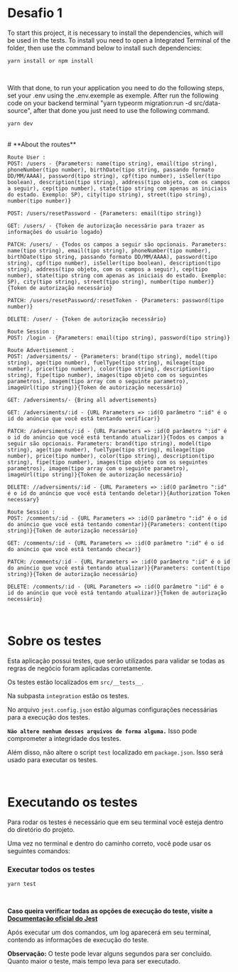 # Desafio 1

To start this project, it is necessary to install the dependencies, which will be used in the tests. To install you need to open a Integrated Terminal of the folder, then use the command below to install such dependencies:

````
yarn install or npm install
````
<br>

With that done, to run your application you need to do the following steps, set your .env using the .env.exemple as exemple. After run the following code on your backend terminal "yarn typeorm migration:run -d src/data-source", after that done you just need to use the following command.
````
yarn dev
````
<br> 
# **About the routes**


````
Route User :
POST: /users - {Parameters: name(tipo string), email(tipo string), phoneNumber(tipo number), birthDate(tipo string, passando formato DD/MM/AAAA), password(tipo string), cpf(tipo number), isSeller(tipo boolean), description(tipo string), address(tipo objeto, com os campos a seguir), cep(tipo number), state(tipo string com apenas as iniciais do estado. Exemplo: SP), city(tipo string), street(tipo string), number(tipo number)}

POST: /users/resetPassword - {Parameters: email(tipo string)}

GET: /users/ - {Token de autorização necessário para trazer as informações do usuário logado}

PATCH: /users/ - {Todos os campos a seguir são opcionais. Parameters: name(tipo string), email(tipo string), phoneNumber(tipo number), birthDate(tipo string, passando formato DD/MM/AAAA), password(tipo string), cpf(tipo number), isSeller(tipo boolean), description(tipo string), address(tipo objeto, com os campos a seguir), cep(tipo number), state(tipo string com apenas as iniciais do estado. Exemplo: SP), city(tipo string), street(tipo string), number(tipo number)}{Token de autorização necessário}

PATCH: /users/resetPassword/:resetToken - {Parameters: password(tipo number)}

DELETE: /user/ - {Token de autorização necessário}
````
````
Route Session :
POST: /login - {Parameters: email(tipo string), password(tipo string)}
````  
````
Route Advertisement :
POST: /adversiments/ - {Parameters: brand(tipo string), model(tipo string), age(tipo number), fuelType(tipo string), mileage(tipo number), price(tipo number), color(tipo string), description(tipo string), fipe(tipo number), images(tipo objeto com os seguintes parametros), imagem(tipo array com o seguinte parametro), imageUrl(tipo string)}{Token de autorização necessário}

GET: /adversiments/- {Bring all advertisements}

GET: /adversiments/:id - {URL Parameters => :id(O parâmetro ":id" é o id do anúncio que você está tentando verificar)}

PATCH: /adversiments/:id - {URL Parameters => :id(O parâmetro ":id" é o id do anúncio que você está tentando atualizar)}{Todos os campos a seguir são opcionais. Parameters: brand(tipo string), model(tipo string), age(tipo number), fuelType(tipo string), mileage(tipo number), price(tipo number), color(tipo string), description(tipo string), fipe(tipo number), images(tipo objeto com os seguintes parametros), imagem(tipo array com o seguinte parametro), imageUrl(tipo string)}{Token de autorização necessário}

DELETE: //adversiments/:id - {URL Parameters => :id(O parâmetro ":id" é o id do anúncio que você está tentando deletar)}{Authorization Token necessary}
````
````
Route Session :
POST: /comments/:id - {URL Parameters => :id(O parâmetro ":id" é o id do anúncio que você está tentando comentar)}{Parameters: content(tipo string)}{Token de autorização necessário}

GET: /comments/:id - {URL Parameters => :id(O parâmetro ":id" é o id do anúncio que você está tentando checar)}

PATCH: /comments/:id - {URL Parameters => :id(O parâmetro ":id" é o id do anúncio que você está tentando atualizar)}{Parameters: content(tipo string)}{Token de autorização necessário}

DELETE: /comments/:id - {URL Parameters => :id(O parâmetro ":id" é o id do anúncio que você está tentando atualizar)}{Token de autorização necessário}
````  
<br>

# **Sobre os testes**

Esta aplicação possui testes, que serão utilizados para validar se todas as regras de negócio foram aplicadas corretamente.

Os testes estão localizados em `src/__tests__`.

Na subpasta `integration` estão os testes.

No arquivo `jest.config.json` estão algumas configurações necessárias para a execução dos testes.

**`Não altere nenhum desses arquivos de forma alguma.`** Isso pode comprometer a integridade dos testes.

Além disso, não altere o script `test` localizado em `package.json`. Isso será usado para executar os testes.


<br>


# **Executando os testes** 

Para rodar os testes é necessário que em seu terminal você esteja dentro do diretório do projeto.

Uma vez no terminal e dentro do caminho correto, você pode usar os seguintes comandos:

### Executar todos os testes
````
yarn test
````


<br>


**Caso queira verificar todas as opções de execução do teste, visite a [Documentação oficial do Jest](https://jestjs.io/docs/cli)**

Após executar um dos comandos, um log aparecerá em seu terminal, contendo as informações de execução do teste.

**Observação:** O teste pode levar alguns segundos para ser concluído. Quanto maior o teste, mais tempo leva para ser executado.

#
